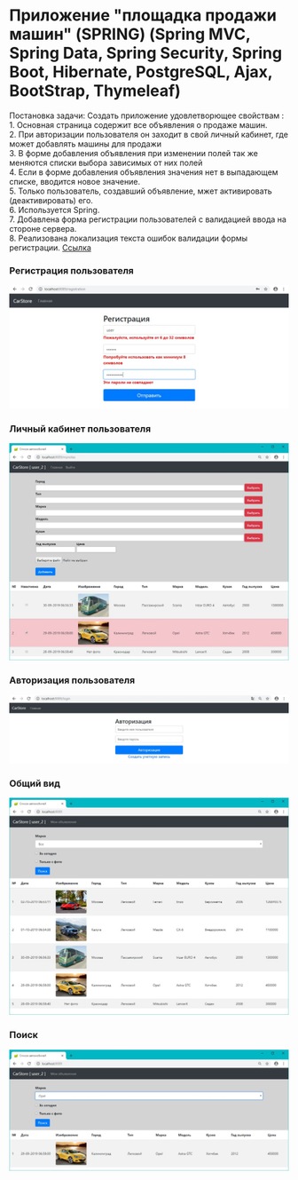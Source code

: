 ﻿# Приложение "площадка продажи машин" (SPRING) (Spring MVC, Spring Data, Spring Security, Spring Boot, Hibernate, PostgreSQL, Ajax, BootStrap, Thymeleaf)</h2>
Постановка задачи:
Cоздать приложение удовлетворющее свойствам :
<br>1. Основная страница содержит все объявления о продаже машин. 
<br>2. При авторизации пользователя он заходит в свой личный кабинет, где может добавлять машины для продажи
<br>3. В форме добавления объявления при изменении полей так же меняются списки выбора зависимых от них полей
<br>4. Если в форме добавления объявления значения нет в выпадающем списке, вводится новое значение.
<br>5. Только пользователь, создавший объявление, мжет активировать (деактивировать) его.
<br>6. Используется Spring.
<br>7. Добавлена форма регистрации пользователей с валидацией ввода на стороне сервера.
<br>8. Реализована локализация текста ошибок валидации формы регистрации.
<a href="https://github.com/brakhin/portfolio/tree/master/carseller_spring">Ссылка</a> 
<h3>Регистрация пользователя</h3>
<img src="carseller_spring/Screenshot1.jpg">
<h3>Личный кабинет пользователя</h3>
<img src="carseller_spring/Screenshot2.jpg">
<h3>Авторизация пользователя</h3>
<img src="carseller_spring/Screenshot3.jpg">
<h3>Общий вид</h3>
<img src="carseller_spring/Screenshot4.jpg">
<h3>Поиск</h3>
<img src="carseller_spring/Screenshot5.jpg">
